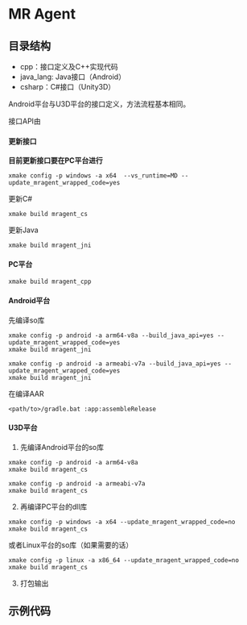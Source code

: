# MR Agent 

## 目录结构

+ cpp：接口定义及C++实现代码
+ java_lang: Java接口（Android）
+ csharp：C#接口（Unity3D）


Android平台与U3D平台的接口定义，方法流程基本相同。

接口API由

#### 更新接口

**目前更新接口要在PC平台进行**

```
xmake config -p windows -a x64  --vs_runtime=MD --update_mragent_wrapped_code=yes
```
更新C#
```
xmake build mragent_cs
```
更新Java
```
xmake build mragent_jni
```

#### PC平台

```
xmake build mragent_cpp
```

#### Android平台

先编译so库

```
xmake config -p android -a arm64-v8a --build_java_api=yes --update_mragent_wrapped_code=yes
xmake build mragent_jni
```

```
xmake config -p android -a armeabi-v7a --build_java_api=yes --update_mragent_wrapped_code=yes
xmake build mragent_jni
```

在编译AAR

```
<path/to>/gradle.bat :app:assembleRelease
```


#### U3D平台

1. 先编译Android平台的so库

```
xmake config -p android -a arm64-v8a 
xmake build mragent_cs
```

```
xmake config -p android -a armeabi-v7a 
xmake build mragent_cs
```

2. 再编译PC平台的dll库

```
xmake config -p windows -a x64 --update_mragent_wrapped_code=no
xmake build mragent_cs
```

或者Linux平台的so库（如果需要的话）

```
xmake config -p linux -a x86_64 --update_mragent_wrapped_code=no
xmake build mragent_cs
```

3. 打包输出


## 示例代码

[]()





